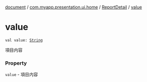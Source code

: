 [document](../../index.md) / [com.myapp.presentation.ui.home](../index.md) / [ReportDetail](index.md) / [value](./value.md)

# value

`val value: `[`String`](https://kotlinlang.org/api/latest/jvm/stdlib/kotlin/-string/index.html)

項目内容

### Property

`value` - 項目内容